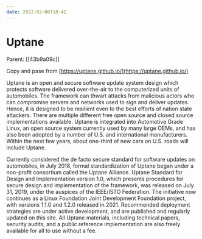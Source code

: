 ```yaml
---
date: 2022-02-06T18:42
---
```


# Uptane
Parent: [[43b9a09c]]

Copy and pase from [https://uptane.github.io/](https://uptane.github.io/)

Uptane is an open and secure software update system design which protects software delivered over-the-air to the computerized units of automobiles. The framework can thwart attacks from malicious actors who can compromise servers and networks used to sign and deliver updates. Hence, it is designed to be resilient even to the best efforts of nation state attackers. There are multiple different free open source and closed source implementations available. Uptane is integrated into Automotive Grade Linux, an open source system currently used by many large OEMs, and has also been adopted by a number of U.S. and international manufacturers. Within the next few years, about one-third of new cars on U.S. roads will include Uptane.

Currently considered the de facto secure standard for software updates on automobiles, in July 2018, formal standardization of Uptane began under a non-profit consortium called the Uptane Alliance. Uptane Standard for Design and Implementation version 1.0, which presents procedures for secure design and implementation of the framework, was released on July 31, 2019, under the auspices of the IEEE/ISTO Federation. The initiative now continues as a Linux Foundation Joint Development Foundation project, with versions 1.1.0 and 1.2.0 released in 2021. Recommended deployment strategies are under active development, and are published and regularly updated on this site. All Uptane materials, including technical papers, security audits, and a public reference implementation are also freely available for all to use without a fee.
